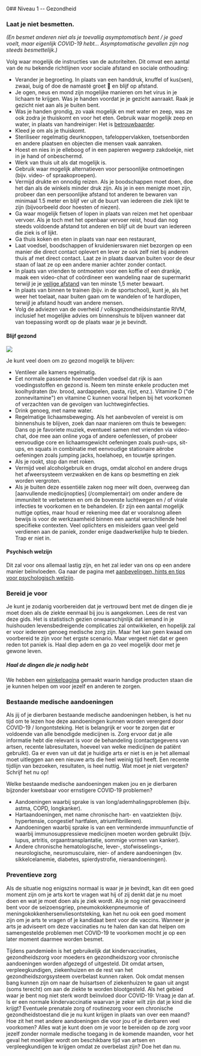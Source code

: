 0## Niveau 1 -- Gezondheid

### Laat je niet besmetten.

*(En besmet anderen niet als je toevallig asymptomatisch bent / je goed voelt, maar eigenlijk COVID-19 hebt... Asymptomatische gevallen zijn nog steeds besmettelijk.)*

Volg waar mogelijk de instructies van de autoriteiten. Dit omvat een aantal van de nu bekende richtlijnen voor sociale afstand en sociale onthouding:

* Verander je begroeting. In plaats van een handdruk, knuffel of kus(sen), zwaai, buig of doe de namasté groet 🙏 en blijf op afstand.
* Je ogen, neus en mond zijn mogelijke manieren om het virus in je lichaam te krijgen. Was je handen voordat je je gezicht aanraakt. Raak je gezicht niet aan als je buiten bent.
* Was je handen grondig, zo vaak mogelijk en met water en zeep, was ze ook zodra je thuiskomt en voor het eten. Gebruik waar mogelijk zeep en water, in plaats van handreiniger: Het is [betrouwbaarder](https://www.nytimes.com/2020/03/13/health/soap-coronavirus-handwashing-germs.html). 
* Kleed je om als je thuiskomt. 
* Steriliseer regelmatig deurknoppen, tafeloppervlakken, toetsenborden en andere plaatsen en objecten die mensen vaak aanraken.
* Hoest en nies in je elleboog of in een papieren wegwerp zakdoekje, niet in je hand of onbeschermd. 
* Werk van thuis uit als dat mogelijk is.
* Gebruik waar mogelijk alternatieven voor persoonlijke ontmoetingen (bijv. video- of spraakoproepen). 
* Vermijd drukte en onnodig reizen. Als je boodschappen moet doen, doe het dan als de winkels minder druk zijn. Als je in een menigte moet zijn, probeer dan een persoonlijke afstand tot anderen te bewaren van minimaal 1.5 meter en blijf ver uit de buurt van iedereen die ziek lijkt te zijn (bijvoorbeeld door hoesten of niezen). 
* Ga waar mogelijk fietsen of lopen in plaats van reizen met het openbaar vervoer. Als je toch met het openbaar vervoer reist, houd dan nog steeds voldoende afstand tot anderen en blijf uit de buurt van iedereen die ziek is of lijkt. 
* Ga thuis koken en eten in plaats van naar een restaurant, 
* Laat voedsel, boodschappen of kruidenierswaren niet bezorgen op een manier die direct contact oplevert en lever ze ook zelf niet bij anderen thuis af met direct contact. Laat ze in plaats daarvan buiten voor de deur staan of laat ze op een andere manier achter zonder contact.
* In plaats van vrienden te ontmoeten voor een koffie of een drankje, maak een video-chat of coördineer een wandeling naar de supermarkt terwijl je je [veilige afstand](https://www.who.int/emergencies/diseases/novel-coronavirus-2019/advice-for-public) van ten minste 1,5 meter bewaart.
* In plaats van binnen te trainen (bijv. in de sportschool), kunt je, als het weer het toelaat, naar buiten gaan om te wandelen of te hardlopen, terwijl je afstand houdt van andere mensen. 
* Volg de adviezen van de overheid / volksgezondheidsinstantie RIVM, inclusief het mogelijke advies om binnenshuis te blijven wanneer dat van toepassing wordt op de plaats waar je je bevindt.


#### Blijf gezond

![](/images/situps.png)

Je kunt veel doen om zo gezond mogelijk te blijven:

* Ventileer alle kamers regelmatig.
* Eet normale passende hoeveelheden voedsel dat rijk is aan voedingsstoffen en gezond is. Neem ten minste enkele producten met koolhydraten (bv. brood, aardappelen, pasta, rijst, enz.). Vitamine D ("de zonnevitamine") en vitamine C kunnen vooral helpen bij het voorkomen of verzachten van de gevolgen van luchtweginfecties. 
* Drink genoeg, met name water.
* Regelmatige lichaamsbeweging. Als het aanbevolen of vereist is om binnenshuis te blijven, zoek dan naar manieren om thuis te bewegen: Dans op je favoriete muziek, eventueel samen met vrienden via video-chat, doe mee aan online yoga of andere oefenlessen, of probeer eenvoudige core en lichaamsgewicht oefeningen zoals push-ups, sit-ups, en squats in combinatie met eenvoudige stationaire aërobe oefeningen zoals jumping jacks, hoelahoep, en touwtje springen. 
* Als je rookt, stop dan met roken.
* Vermijd veel alcoholgebruik en drugs, omdat alcohol en andere drugs het afweersysteem verzwakken en de kans op besmetting en ziek worden vergroten. 
* Als je buiten deze essentiële zaken nog meer wilt doen, overweeg dan [aanvullende medicijnopties] (/complementair) om onder andere de immuniteit te verbeteren en om de bovenste luchtwegen en / of virale infecties te voorkomen en te behandelen. Er zijn een aantal mogelijk nuttige opties, maar houd er rekening mee dat er vooralsnog alleen bewijs is voor de werkzaamheid binnen een aantal verschillende heel specifieke contexten. Veel oplichters en misleiders gaan veel geld verdienen aan de paniek, zonder enige daadwerkelijke hulp te bieden. Trap er niet in. 

#### Psychisch welzijn

Dit zal voor ons allemaal lastig zijn, en het zal ieder van ons op een andere manier beïnvloeden. Ga naar de pagina met [aanbevelingen, hints en tips voor psychologisch welzijn](/psychologisch).

### Bereid je voor

Je kunt je zodanig voorbereiden dat je vertrouwd bent met de dingen die je moet doen als de ziekte eenmaal bij jou is aangekomen. Lees de rest van deze gids. Het is statistisch gezien onwaarschijnlijk dat iemand in je huishouden levensbedreigende complicaties zal ontwikkelen, en hopelijk zal er voor iedereen genoeg medische zorg zijn. Maar het kan geen kwaad om voorbereid te zijn voor het ergste scenario. Maar vergeet niet dat er geen reden tot paniek is. Haal diep adem en ga zo veel mogelijk door met je gewone leven.

##### Haal de dingen die je nodig hebt

We hebben een [winkelpagina](/shopping) gemaakt waarin handige producten staan die je kunnen helpen om voor jezelf en anderen te zorgen.

### Bestaande medische aandoeningen

Als jij of je dierbaren bestaande medische aandoeningen hebben, is het nu tijd om te lezen hoe deze aandoeningen kunnen worden verergerd door COVID-19 / longontsteking. Het is belangrijk er voor te zorgen dat er voldoende van alle benodigde medicijnen is. Zorg ervoor dat je alle informatie hebt die relevant is voor de behandeling (contactgegevens van artsen, recente labresultaten, hoeveel van welke medicijnen de patiënt gebruikt). Ga er even van uit dat je huidige arts er niet is en je het allemaal moet uitleggen aan een nieuwe arts die heel weinig tijd heeft. Een recente tijdlijn van bezoeken, resultaten, is heel nuttig. Wat moet je niet vergeten? Schrijf het nu op!

Welke bestaande medische aandoeningen maken jou en je dierbaren bijzonder kwetsbaar voor ernstigere COVID-19 problemen?
- Aandoeningen waarbij sprake is van long/ademhalingsproblemen (bijv. astma, COPD, longkanker).
- Hartaandoeningen, met name chronische hart- en vaatziekten (bijv. hypertensie, congestief hartfalen, atriumfibrilleren).
- Aandoeningen waarbij sprake is van een verminderde immuunfunctie of waarbij immunosuppressieve medicijnen moeten worden gebruikt (bijv. lupus, artritis, orgaantransplantatie, sommige vormen van kanker).
- Andere chronische hematologische, lever-, stofwisselings-, neurologische, neuromusculaire, nier- of andere aandoeningen (bv. sikkelcelanemie, diabetes, spierdystrofie, nieraandoeningen). 

### Preventieve zorg

Als de situatie nog enigszins normaal is waar je je bevindt, kan dit een goed moment zijn om je arts kort te vragen wat hij of zij denkt dat je nu moet doen en wat je moet doen als je ziek wordt. Als je nog niet gevaccineerd bent voor de seizoensgriep, pneumokokkenpneumonie of meningokokkenhersenvliesontsteking, kan het nu ook een goed moment zijn om je arts te vragen of je kandidaat bent voor die vaccins. Wanneer je arts je adviseert om deze vaccinaties nu te halen dan kan dat helpen om samengestelde problemen met COVID-19 te voorkomen mocht je op een later moment daarmee worden besmet. 
 
Tijdens pandemieën is het gebruikelijk dat kindervaccinaties, gezondheidszorg voor moeders en gezondheidszorg voor chronische aandoeningen worden afgezegd of uitgesteld. Dit omdat artsen, verpleegkundigen, ziekenhuizen en de rest van het gezondheidszorgsysteem overbelast kunnen raken. Ook omdat mensen bang kunnen zijn om naar de huisartsen of ziekenhuizen te gaan uit angst (soms terecht) om aan de ziekte te worden blootgesteld. Als het gebied waar je bent nog niet sterk wordt beïnvloed door COVID-19: Vraag je dan af. Is er een normale kindervaccinatie waarvan je zeker wilt zijn dat je kind die krijgt? Eventuele prenatale zorg of routinezorg voor een chronische gezondheidstoestand die je nu kunt krijgen in plaats van over een maand? Hoe zit het met andere aandoeningen die voor jou of je dierbaren veel voorkomen? Alles wat je kunt doen om je voor te bereiden op de zorg voor jezelf zonder normale medische toegang in de komende maanden, voor het geval het moeilijker wordt om beschikbare tijd van artsen en verpleegkundigen te krijgen omdat ze overbelast zijn? Doe het dan nu. 
